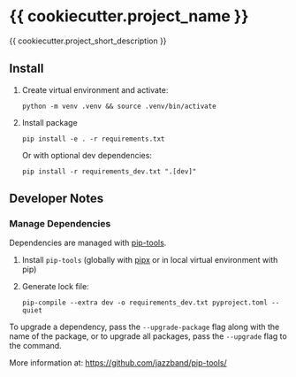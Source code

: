 # {{ cookiecutter.project_name }}

{{ cookiecutter.project_short_description }}

## Install

1. Create virtual environment and activate:

    `python -m venv .venv && source .venv/bin/activate`

2. Install package

    `pip install -e . -r requirements.txt`

    Or with optional dev dependencies:

    `pip install -r requirements_dev.txt ".[dev]"`

## Developer Notes

### Manage Dependencies

Dependencies are managed with [pip-tools](https://github.com/jazzband/pip-tools/).

1. Install `pip-tools` (globally with [pipx](https://github.com/pypa/pipx) or in local virtual environment with pip)

2. Generate lock file:

    `pip-compile --extra dev -o requirements_dev.txt pyproject.toml --quiet`

To upgrade a dependency, pass the `--upgrade-package` flag along with the name of the package, or to upgrade all packages, pass the `--upgrade` flag to the command.

More information at: <https://github.com/jazzband/pip-tools/>
